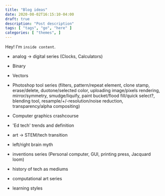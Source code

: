 ```yaml
---
title: "Blog ideas"
date: 2020-08-02T16:15:10-04:00
draft: true
description: "Post description"
tags: [ "tags", "go", "here" ]
categories: [ "themes", ]
---
```


Hey!  I'm `inside content`.

- analog -> digital series (Clocks, Calculators)

- Binary

- Vectors

- Photoshop tool series (filters, pattern/repeat element, clone stamp, erase/delete, duotone/selected color, uploading image/pixels rendering, mirror/symmetry, smudge/liquify, paint bucket/flood fill/quick select?, blending tool, resample/+/-resolution/noise reduction, transparency/alpha compositing)

- Computer graphics crashcourse

- 'Ed tech' trends and definition

- art -> STEM/tech transition

- left/right brain myth

- inventions series (Personal computer, GUI, printing press, Jacquard loom) 

- history of tech as mediums

- computational art series

- learning styles
